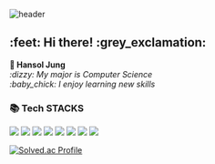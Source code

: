 ![header](https://capsule-render.vercel.app/api?section=header&type=Wave&color=black)

<h2>:feet: Hi there! :grey_exclamation:</h2>
<p>
  <strong>💬 Hansol Jung</strong><br>
  <em>:dizzy: My major is Computer Science</em><br>
  <em>:baby_chick: I enjoy learning new skills</em>
</p>

<h3>📚 Tech STACKS</h3>

<p>
  <img src="https://img.shields.io/badge/java-007396?style=for-the-badge&logo=java&logoColor=white">
  <img src="https://img.shields.io/badge/python-3776AB?style=for-the-badge&logo=python&logoColor=white">
  <img src="https://img.shields.io/badge/html5-E34F26?style=for-the-badge&logo=html5&logoColor=white">
  <img src="https://img.shields.io/badge/css-1572B6?style=for-the-badge&logo=css3&logoColor=white">
  <img src="https://img.shields.io/badge/javascript-F7DF1E?style=for-the-badge&logo=javascript&logoColor=black">
  <img src="https://img.shields.io/badge/react-61DAFB?style=for-the-badge&logo=react&logoColor=black">
  <img src="https://img.shields.io/badge/node.js-339933?style=for-the-badge&logo=node.js&logoColor=white">
  <img src="https://img.shields.io/badge/React Native-61DAFB?style=for-the-badge&logo=React&logoColor=black">
</p>
<p>
  <a href="https://solved.ac/edwin3077/">
    <img src="http://mazassumnida.wtf/api/v2/generate_badge?boj=edwin3077" alt="Solved.ac Profile">
  </a>
</p>

<!--![footer](https://capsule-render.vercel.app/api?section=footer&type=Wave&color=black)-->


<!--
**Jhsol3077/Jhsol3077** is a ✨ _special_ ✨ repository because its `README.md` (this file) appears on your GitHub profile.

Here are some ideas to get you started:

- 🔭 I’m currently working on ...
- 🌱 I’m currently learning ...
- 👯 I’m looking to collaborate on ...
- 🤔 I’m looking for help with ...
- 💬 Ask me about ...
- 📫 How to reach me: ...
- 😄 Pronouns: ...
- ⚡ Fun fact: ...
-->
